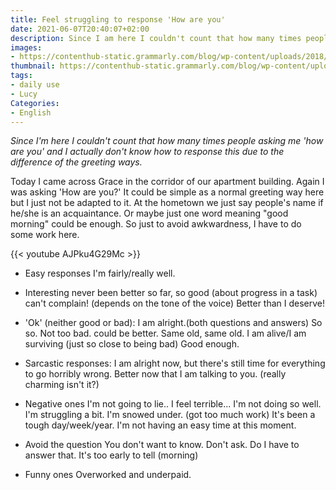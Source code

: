```yaml
---
title: Feel struggling to response 'How are you'
date: 2021-06-07T20:40:07+02:00
description: Since I am here I couldn't count that how many times people asking me 'how are you' and I actually don't know how to response this due to the difference of the greeting ways.
images:
- https://contenthub-static.grammarly.com/blog/wp-content/uploads/2018/06/how-are-you-doing.jpg
thumbnail: https://contenthub-static.grammarly.com/blog/wp-content/uploads/2018/06/how-are-you-doing.jpg
tags:
- daily use
- Lucy
Categories:
- English
---
```


*Since I'm here I couldn't count that how many times people asking me 'how are you' and I actually don't know how to response this due to the difference of the greeting ways.*

Today I came across Grace in the corridor of our apartment building. Again I was asking 'How are you?' It could be simple as a normal greeting way here but I just not be adapted to it. At the hometown we just say people's name if he/she is an acquaintance. Or maybe just one word meaning "good morning" could be enough. So just to avoid awkwardness, I have to do some work here.

{{< youtube AJPku4G29Mc >}}

* Easy responses
I'm fairly/really well.

* Interesting
never been better
so far, so good (about progress in a task)
can't complain! (depends on the tone of the voice)
Better than I deserve!

* 'Ok' (neither good or bad):
I am alright.(both questions and answers)
So so.
Not too bad.
could be better.
Same old, same old.
I am alive/I am surviving (just so close to being bad)
Good enough.

* Sarcastic responses:
I am alright now, but there's still time for everything to go horribly wrong.
Better now that I am talking to you. (really charming isn't it?)

* Negative ones
I'm not going to lie.. I feel terrible...
I'm not doing so well.
I'm struggling a bit.
I'm snowed under. (got too much work)
It's been a tough day/week/year.
I'm not having an easy time at this moment.

* Avoid the question
You don't want to know.
Don't ask.
Do I have to answer that.
It's too early to tell (morning)

* Funny ones
Overworked and underpaid.
